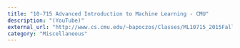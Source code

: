 ```yaml
---
title: "10-715 Advanced Introduction to Machine Learning - CMU"
description: "(YouTube)"
external_url: "http://www.cs.cmu.edu/~bapoczos/Classes/ML10715_2015Fall/"
category: "Miscellaneous"
---
```

